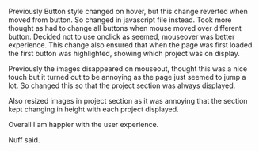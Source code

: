 Previously Button style changed on hover, but this change reverted when moved from button. So changed in javascript file instead.
Took more thought as had to change all buttons when mouse moved over different button. Decided not to use onclick as seemed,
mouseover was better experience. This change also ensured that when the page was first loaded the first button was highlighted,
showing which project was on display.

Previously the images disappeared on mouseout, thought this was a nice touch but it turned out to be annoying as the page just seemed
to jump a lot. So changed this so that the project section was always displayed. 

Also resized images in project section as it was annoying that the section kept changing in height with each project displayed.

Overall I am happier with the user experience.

Nuff said.
